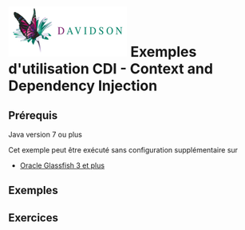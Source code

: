 [![alt text](/dav_logo_small.png "Davidson Consulting")](http://www.davidson.fr/)
Exemples d'utilisation CDI - Context and Dependency Injection
==================================

Prérequis
---------
Java version 7 ou plus

Cet exemple peut être exécuté sans configuration supplémentaire sur 
 - [Oracle Glassfish 3 et plus](https://glassfish.java.net/)

Exemples
--------

Exercices
--------

